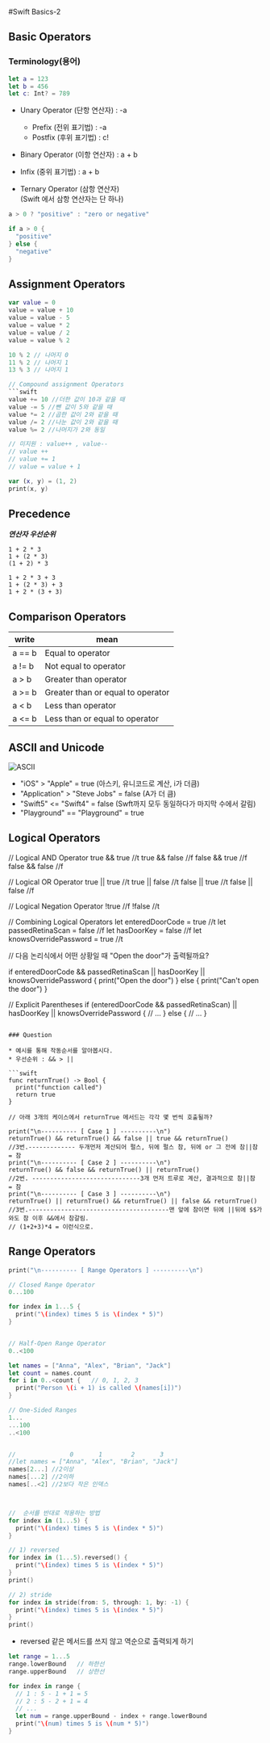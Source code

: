 #Swift Basics-2

## Basic Operators

### Terminology(용어)

```swift
let a = 123
let b = 456
let c: Int? = 789
```

* Unary Operator (단항 연산자)
: -a
  *  Prefix (전위 표기법)
: -a
  * Postfix (후위 표기법)
: c!


* Binary Operator (이항 연산자)
: a + b
 * Infix (중위 표기법)
: a + b


* Ternary Operator (삼항 연산자)  
(Swift 에서 삼항 연산자는 단 하나)
```swift
a > 0 ? "positive" : "zero or negative"

if a > 0 {
  "positive"
} else {
  "negative"
}
``` 

## Assignment Operators

```swift
var value = 0
value = value + 10
value = value - 5
value = value * 2
value = value / 2
value = value % 2

10 % 2 // 나머지 0
11 % 2 // 나머지 1
13 % 3 // 나머지 1

// Compound assignment Operators
```swift
value += 10 //더한 값이 10과 같을 때
value -= 5 //뺀 값이 5와 같을 때
value *= 2 //곱한 값이 2와 같을 때
value /= 2 //나눈 값이 2와 같을 때 
value %= 2 //나머지가 2와 동일

// 미지원 : value++ , value--
// value ++
// value += 1
// value = value + 1

var (x, y) = (1, 2)
print(x, y)
```

## Precedence

_**연산자 우선순위**_
```
1 + 2 * 3
1 + (2 * 3)
(1 + 2) * 3

1 + 2 * 3 + 3
1 + (2 * 3) + 3
1 + 2 * (3 + 3)
```

## Comparison Operators

write | mean 
----------- | -----------
a == b | Equal to operator
a != b | Not equal to operator
a > b | Greater than operator
a >= b | Greater than or equal to operator
a < b | Less than operator
a <= b | Less than or equal to operator


## ASCII and Unicode

![ASCII](https://img1.daumcdn.net/thumb/R800x0/?scode=mtistory2&fname=https%3A%2F%2Ft1.daumcdn.net%2Fcfile%2Ftistory%2F2603F94857541B3621)


* "iOS" > "Apple" = true  (아스키, 유니코드로 계산, i가 더큼)
* "Application" > "Steve Jobs" = false  (A가 더 큼)
* "Swift5" <= "Swift4" = false (Swft까지 모두 동일하다가 마지막 수에서 갈림)
* "Playground" == "Playground" = true

## Logical Operators


// Logical AND Operator
true && true  //t
true && false //f
false && true //f
false && false //f 

// Logical OR Operator
true || true //t
true || false //t
false || true //t
false || false //f

// Logical Negation Operator
!true  //f
!false //t


// Combining Logical Operators
let enteredDoorCode = true  //t
let passedRetinaScan = false  //f
let hasDoorKey = false  //f
let knowsOverridePassword = true //t



// 다음 논리식에서 어떤 상황일 때 "Open the door"가 출력될까요?

if enteredDoorCode && passedRetinaScan || hasDoorKey || knowsOverridePassword {
  print("Open the door")
} else {
  print("Can't open the door")
}

// Explicit Parentheses
if (enteredDoorCode && passedRetinaScan) || hasDoorKey || knowsOverridePassword {
  // ...
} else {
  // ...
}
```

### Question

* 예시를 통해 작동순서를 알아봅시다. 
* 우선순위 : && > ||

```swift
func returnTrue() -> Bool {
  print("function called")
  return true
}

// 아래 3개의 케이스에서 returnTrue 메서드는 각각 몇 번씩 호출될까?

print("\n---------- [ Case 1 ] ----------\n")
returnTrue() && returnTrue() && false || true && returnTrue()
//3번.------------- 두개먼저 계산되어 펄스, 뒤에 펄스 참, 뒤에 or 그 전에 참||참 = 참
print("\n---------- [ Case 2 ] ----------\n")
returnTrue() && false && returnTrue() || returnTrue()
//2번. ------------------------------3개 먼저 트루로 계산, 결과적으로 참||참 = 참
print("\n---------- [ Case 3 ] ----------\n")
returnTrue() || returnTrue() && returnTrue() || false && returnTrue()
//3번.---------------------------------------맨 앞에 참이면 뒤에 ||뒤에 $$가와도 참 이후 &&에서 참갈림.
// (1+2+3)*4 = 이런식으로.
```

## Range Operators

```swift
print("\n---------- [ Range Operators ] ----------\n")

// Closed Range Operator
0...100

for index in 1...5 {
  print("\(index) times 5 is \(index * 5)")
}


// Half-Open Range Operator
0..<100

let names = ["Anna", "Alex", "Brian", "Jack"]
let count = names.count
for i in 0..<count {   // 0, 1, 2, 3
  print("Person \(i + 1) is called \(names[i])")
}

// One-Sided Ranges
1...
...100
..<100


//               0       1        2       3
//let names = ["Anna", "Alex", "Brian", "Jack"]
names[2...] //2이상
names[...2] //2이하
names[..<2] //2보다 작은 인덱스



//  순서를 반대로 적용하는 방법
for index in (1...5) {
  print("\(index) times 5 is \(index * 5)")
}

// 1) reversed
for index in (1...5).reversed() {
  print("\(index) times 5 is \(index * 5)")
}
print()

// 2) stride
for index in stride(from: 5, through: 1, by: -1) {
  print("\(index) times 5 is \(index * 5)")
}
print()


```

* reversed 같은 메서드를 쓰지 않고 역순으로 출력되게 하기

```swift
let range = 1...5
range.lowerBound   // 하한선
range.upperBound   // 상한선

for index in range {
  // 1 : 5 - 1 + 1 = 5
  // 2 : 5 - 2 + 1 = 4
  // ...
  let num = range.upperBound - index + range.lowerBound
  print("\(num) times 5 is \(num * 5)")
}
```



